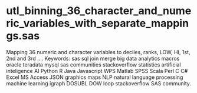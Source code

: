 # utl_binning_36_character_and_numeric_variables_with_separate_mappings.sas
Mapping 36 numeric and character variables to deciles, ranks, LOW, HI, 1st, 2nd and 3rd ....  Keywords: sas sql join merge big data analytics macros oracle teradata mysql sas communities stackoverflow statistics artificial inteligence AI Python R Java Javascript WPS Matlab SPSS Scala Perl C C# Excel MS Access JSON graphics maps NLP natural language processing machine learning igraph DOSUBL DOW loop stackoverflow SAS community.
